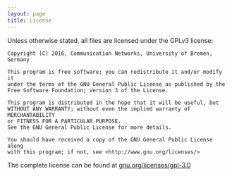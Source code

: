 ```yaml
---
layout: page
title: License
---
```


Unless otherwise stated, all files are licensed under the GPLv3 license:

    Copyright (C) 2016, Communication Networks, University of Bremen, Germany

    This program is free software; you can redistribute it and/or modify it
    under the terms of the GNU General Public License as published by the
    Free Software Foundation; version 3 of the License.

    This program is distributed in the hope that it will be useful, but
    WITHOUT ANY WARRANTY; without even the implied warranty of MERCHANTABILITY
    or FITNESS FOR A PARTICULAR PURPOSE.
    See the GNU General Public License for more details.

    You should have received a copy of the GNU General Public License along
    with this program; if not, see <http://www.gnu.org/licenses/>


The complete license can be found at
[gnu.org/licenses/gpl-3.0](https://gnu.org/licenses/gpl-3.0 "gnu.org")
